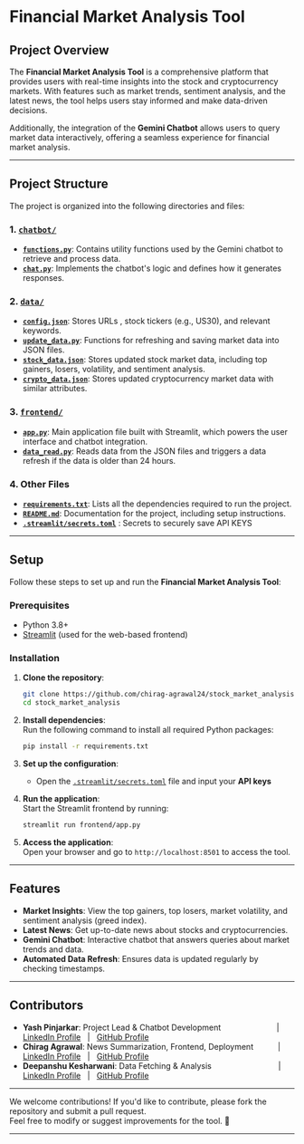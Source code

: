 # Financial Market Analysis Tool  

## Project Overview  
The **Financial Market Analysis Tool** is a comprehensive platform that provides users with real-time insights into the stock and cryptocurrency markets. With features such as market trends, sentiment analysis, and the latest news, the tool helps users stay informed and make data-driven decisions.  

Additionally, the integration of the **Gemini Chatbot** allows users to query market data interactively, offering a seamless experience for financial market analysis.  


---

## Project Structure  

The project is organized into the following directories and files:

### 1. **[`chatbot/`](chatbot)**
   - **[`functions.py`](chatbot/functions.py)**: Contains utility functions used by the Gemini chatbot to retrieve and process data.  
   - **[`chat.py`](chatbot/chat.py)**: Implements the chatbot's logic and defines how it generates responses.  

### 2. **[`data/`](data)**
   - **[`config.json`](data/config.json)**: Stores URLs , stock tickers (e.g., US30), and relevant keywords.  
   - **[`update_data.py`](data/update_data.py)**: Functions for refreshing and saving market data into JSON files.  
   - **[`stock_data.json`](data/stock_data.json)**: Stores updated stock market data, including top gainers, losers, volatility, and sentiment analysis.  
   - **[`crypto_data.json`](data/crypto_data.json)**: Stores updated cryptocurrency market data with similar attributes.  

### 3. **[`frontend/`](frontend)**
   - **[`app.py`](frontend/app.py)**: Main application file built with Streamlit, which powers the user interface and chatbot integration.  
   - **[`data_read.py`](frontend/data_read.py)**: Reads data from the JSON files and triggers a data refresh if the data is older than 24 hours.  

### 4. **Other Files**
   - **[`requirements.txt`](requirements.txt)**: Lists all the dependencies required to run the project.  
   - **[`README.md`](README.md)**: Documentation for the project, including setup instructions.  
   - **[`.streamlit/secrets.toml`](.streamlit/secrets.toml)** : Secrets to securely save API KEYS


---

## Setup  

Follow these steps to set up and run the **Financial Market Analysis Tool**:  

### Prerequisites  
- Python 3.8+  
- [Streamlit](https://streamlit.io) (used for the web-based frontend)  

### Installation  

1. **Clone the repository**:  
   ```bash
   git clone https://github.com/chirag-agrawal24/stock_market_analysis.git
   cd stock_market_analysis
   ```  

2. **Install dependencies**:  
   Run the following command to install all required Python packages:  
   ```bash
   pip install -r requirements.txt
   ```  

3. **Set up the configuration**:  
   - Open the [`.streamlit/secrets.toml`](.streamlit/secrets.toml) file and input your **API keys**

4. **Run the application**:  
   Start the Streamlit frontend by running:  
   ```bash
   streamlit run frontend/app.py
   ```  

5. **Access the application**:  
   Open your browser and go to `http://localhost:8501` to access the tool.  

---

## Features  

- **Market Insights**: View the top gainers, top losers, market volatility, and sentiment analysis (greed index).  
- **Latest News**: Get up-to-date news about stocks and cryptocurrencies.  
- **Gemini Chatbot**: Interactive chatbot that answers queries about market trends and data.  
- **Automated Data Refresh**: Ensures data is updated regularly by checking timestamps.  

---


## Contributors  

- **Yash Pinjarkar**: Project Lead & Chatbot Development &nbsp;&nbsp;&nbsp;&nbsp;&nbsp;&nbsp;&nbsp;&nbsp;&nbsp;&nbsp;&nbsp;&nbsp;&nbsp;&nbsp;&nbsp;&nbsp;&nbsp;&nbsp;&nbsp;&nbsp;&nbsp;&nbsp;&nbsp;
              | &nbsp;&nbsp; [LinkedIn Profile](https://www.linkedin.com/in/yash-pinjarkar/) &nbsp;&nbsp;|&nbsp;&nbsp; [GitHub Profile](https://github.com/yashpinjarkar10)  
- **Chirag Agrawal**: News Summarization, Frontend, Deployment &nbsp;&nbsp;&nbsp;&nbsp; &nbsp;&nbsp;&nbsp;&nbsp;
| &nbsp;&nbsp; [LinkedIn Profile](https://www.linkedin.com/in/-chirag-agrawal-/) &nbsp;&nbsp;|&nbsp;&nbsp; [GitHub Profile](https://github.com/chirag-agrawal24)  
- **Deepanshu Kesharwani**:  Data Fetching & Analysis &nbsp;&nbsp;&nbsp;&nbsp;&nbsp;&nbsp;&nbsp;&nbsp;&nbsp;&nbsp;&nbsp;&nbsp;&nbsp;&nbsp;&nbsp;&nbsp;&nbsp;&nbsp;&nbsp;&nbsp;&nbsp;&nbsp;&nbsp;&nbsp;&nbsp;&nbsp;&nbsp;&nbsp;
  | &nbsp;&nbsp; [LinkedIn Profile](https://www.linkedin.com/in/deepanshu-kesharwani-0028b1191/) &nbsp;&nbsp;|&nbsp;&nbsp; [GitHub Profile](https://github.com/Dkesharwan)  



---

We welcome contributions! If you'd like to contribute, please fork the repository and submit a pull request.  
Feel free to modify or suggest improvements for the tool. 🚀  

---  

